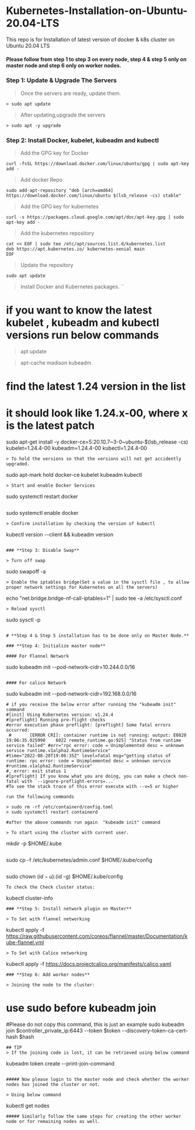 # Kubernetes-Installation-on-Ubuntu-20.04-LTS
This repo is for Installation of latest version of docker &amp; k8s cluster on Ubuntu 20.04 LTS

#### Please follow from step 1 to step 3 on every node, step 4 & step 5 only on master node and step 6 only on worker nodes.

### **Step 1: Update & Upgrade The Servers**

> Once the servers are ready, update them.
```
> sudo apt update
```
> After updating,upgrade the servers
```
> sudo apt -y upgrade
```
### **Step 2: Install Docker, kubelet, kubeadm and kubectl**
> Add the GPG key for Docker
```
curl -fsSL https://download.docker.com/linux/ubuntu/gpg | sudo apt-key add -
```
> Add docker Repo
```
sudo add-apt-repository "deb [arch=amd64] https://download.docker.com/linux/ubuntu $(lsb_release -cs) stable"
```
> Add the GPG key for kubernetes

```
curl -s https://packages.cloud.google.com/apt/doc/apt-key.gpg | sudo apt-key add -
```
> Add the kubernetes repository
```
cat << EOF | sudo tee /etc/apt/sources.list.d/kubernetes.list
deb https://apt.kubernetes.io/ kubernetes-xenial main
EOF
```
> Update the repository
```
sudo apt update
```
> Install Docker and Kubernetes packages.
``
# if you want to know the latest kubelet , kubeadm and kubectl versions run below commands

> apt update

> apt-cache madison kubeadm

# find the latest 1.24 version in the list
# it should look like 1.24.x-00, where x is the latest patch

sudo apt-get install -y docker-ce=5:20.10.7~3-0~ubuntu-$(lsb_release -cs) kubelet=1.24.4-00 kubeadm=1.24.4-00 kubectl=1.24.4-00
```
> To hold the versions so that the versions will not get accidently upgraded.
```
sudo apt-mark hold docker-ce kubelet kubeadm kubectl
```
> Start and enable Docker Services
```
sudo systemctl restart docker
```
```
sudo systemctl enable docker
```
> Confirm installation by checking the version of kubectl
```
kubectl version --client && kubeadm version
```

### **Step 3: Disable Swap**

> Turn off swap
```
sudo swapoff -a
```
> Enable the iptables bridge(Set a value in the sysctl file , to allow proper network settings for Kubernetes on all the servers)
```
echo "net.bridge.bridge-nf-call-iptables=1" | sudo tee -a /etc/sysctl.conf
```
> Reload sysctl
```
sudo sysctl -p
```

# **Step 4 & Step 5 installation has to be done only on Master Node.**

### **Step 4: Initialize master node**

#### For Flannel Network

```
sudo kubeadm init --pod-network-cidr=10.244.0.0/16
```

#### For calico Network

```
sudo kubeadm init --pod-network-cidr=192.168.0.0/16
```
# if you receive the below error after running the "kubeadm init" command
#[init] Using Kubernetes version: v1.24.4
#[preflight] Running pre-flight checks
#error execution phase preflight: [preflight] Some fatal errors occurred:
 #       [ERROR CRI]: container runtime is not running: output: E0820 19:06:35.025990    6022 remote_runtime.go:925] "Status from runtime service failed" #err="rpc error: code = Unimplemented desc = unknown service runtime.v1alpha2.RuntimeService"
#time="2022-08-20T19:06:35Z" level=fatal msg="getting status of runtime: rpc error: code = Unimplemented desc = unknown service #runtime.v1alpha2.RuntimeService"
#, error: exit status 1
#[preflight] If you know what you are doing, you can make a check non-fatal with `--ignore-preflight-errors=...`
#To see the stack trace of this error execute with --v=5 or higher

run the following commands

> sudo rm -rf /etc/containerd/config.toml
> sudo systemctl restart containerd

#after the above commands run again  "kubeadm init" command

> To start using the cluster with current user.
```
mkdir -p $HOME/.kube
```
```
sudo cp -f /etc/kubernetes/admin.conf $HOME/.kube/config
```
```
sudo chown $(id -u):$(id -g) $HOME/.kube/config
```
To check the Check cluster status:
```
kubectl cluster-info
```
### **Step 5: Install network plugin on Master**

> To Set with flannel networking
```
kubectl apply -f https://raw.githubusercontent.com/coreos/flannel/master/Documentation/kube-flannel.yml
```
> To Set with Calico networking
```
kubectl apply -f https://docs.projectcalico.org/manifests/calico.yaml
```
### **Step 6: Add worker nodes**

> Joining the node to the cluster:
```
# use sudo before kubeadm join
#Please do not copy this command, this is just an example
sudo kubeadm join $controller_private_ip:6443 --token $token --discovery-token-ca-cert-hash $hash
```
## TIP
> If the joining code is lost, it can be retrieved using below command
```
kubeadm token create --print-join-command
```

##### Now please login to the master node and check whether the worker nodes has joined the cluster or not.

> Using below command
```
kubectl get nodes
```
##### Similarly follow the same steps for creating the other worker node or for remaining nodes as well.
